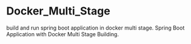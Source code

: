# Docker_Multi_Stage
build and run spring boot application in docker multi stage.
Spring Boot Application with Docker Multi Stage Building.

